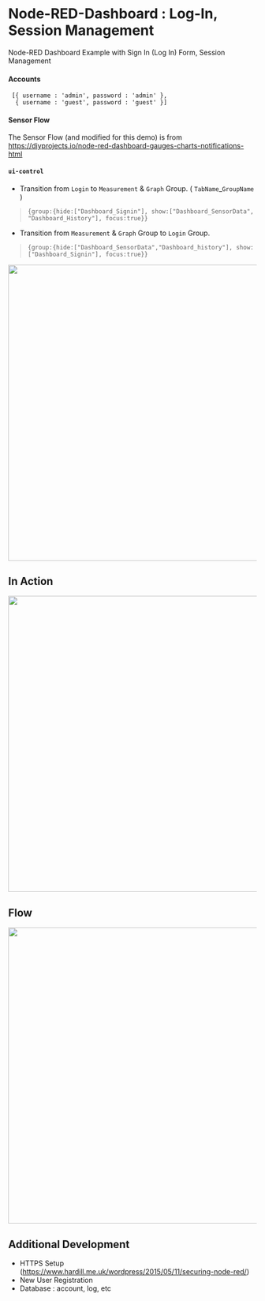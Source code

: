 # Node-RED-Dashboard : Log-In, Session Management

Node-RED Dashboard Example with Sign In (Log In) Form, Session Management

#### Accounts 

```
 [{ username : 'admin', password : 'admin' },
  { username : 'guest', password : 'guest' }]
```    

#### Sensor Flow 

The Sensor Flow (and modified for this demo) is from https://diyprojects.io/node-red-dashboard-gauges-charts-notifications-html

#### `ui-control`

  
- Transition from `Login` to `Measurement` & `Graph` Group.  ( `TabName`_`GroupName` )

 > `{group:{hide:["Dashboard_Signin"], show:["Dashboard_SensorData", "Dashboard_History"], focus:true}} `

- Transition from `Measurement` & `Graph` Group to `Login` Group.

 > `{group:{hide:["Dashboard_SensorData","Dashboard_history"], show:["Dashboard_Signin"], focus:true}}`

<p align="center">
<img src="https://github.com/phyunsj/node-red-dashboard-login/blob/master/node-red-dashboard-session-layout.png" width="600px"/>
</p>

## In Action 


<p align="center">
<img src="https://github.com/phyunsj/node-red-dashboard-login/blob/master/dasahboard_session_timeout.gif" width="600px"/>
</p>

## Flow

<p align="center">
<img src="https://github.com/phyunsj/node-red-dashboard-login/blob/master/node-red-dashboard-session-flow.png" width="600px"/>
</p>


## Additional Development

- HTTPS Setup (https://www.hardill.me.uk/wordpress/2015/05/11/securing-node-red/) 
- New User Registration
- Database : account, log, etc

